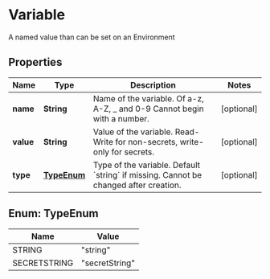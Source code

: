 

# Variable

A named value than can be set on an Environment
## Properties

Name | Type | Description | Notes
------------ | ------------- | ------------- | -------------
**name** | **String** | Name of the variable. Of a-z, A-Z, _ and 0-9 Cannot begin with a number. |  [optional]
**value** | **String** | Value of the variable. Read-Write for non-secrets, write-only for secrets. |  [optional]
**type** | [**TypeEnum**](#TypeEnum) | Type of the variable. Default &#x60;string&#x60; if missing. Cannot be changed after creation. |  [optional]



## Enum: TypeEnum

Name | Value
---- | -----
STRING | &quot;string&quot;
SECRETSTRING | &quot;secretString&quot;



